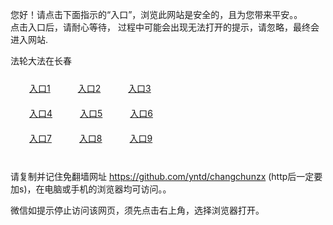 您好！请点击下面指示的“入口”，浏览此网站是安全的，且为您带来平安。。 <br/>
点击入口后，请耐心等待， 过程中可能会出现无法打开的提示，请忽略，最终会进入网站. </br>

法轮大法在长春<br/>
<div style="padding:10px"><a style="margin:20px" target="_blank" href="https://d88xbbgofj5yc.cloudfront.net/2Qpsp?pvcqlzb" id="ccLink1" rel="nofollow">入口1</a> <a target="_blank" style="margin:20px" href="https://d3dy7yzl3d725v.cloudfront.net/2Qpsp?foxovarn" id="ccLink2" rel="nofollow">入口2</a> <a style="margin:20px" target="_blank" href="https://d2uldt7yhcsbcl.cloudfront.net/2Qpsp?orvkrun" id="ccLink3" rel="nofollow">入口3</a></div>

<div style="padding:10px" ><a style="margin:20px" target="_blank" href="https://d88xbbgofj5yc.cloudfront.net/2Qpsp?pvcqlzb" id="ccLink4" rel="nofollow">入口4</a> <a style="margin:20px" href="https://d3dy7yzl3d725v.cloudfront.net/2Qpsp?foxovarn" target="_blank" id="ccLink5" rel="nofollow">入口5</a> <a style="margin:20px" href="https://d2uldt7yhcsbcl.cloudfront.net/2Qpsp?orvkrun" target="_blank" id="ccLink6" rel="nofollow">入口6</a></div>

<div style="padding:10px"><a style="margin:20px" target="_blank" href="https://d88xbbgofj5yc.cloudfront.net/2Qpsp?pvcqlzb" id="ccLink7" rel="nofollow">入口7</a> <a style="margin:20px" href="https://d3dy7yzl3d725v.cloudfront.net/2Qpsp?foxovarn" target="_blank" id="ccLink8" rel="nofollow">入口8</a> <a style="margin:20px" target="_blank" href="https://d2uldt7yhcsbcl.cloudfront.net/2Qpsp?orvkrun" id="ccLink9" rel="nofollow">入口9</a></div>

<br/>



请复制并记住免翻墙网址 https://github.com/yntd/changchunzx (http后一定要加s)，在电脑或手机的浏览器均可访问。。<br/>

微信如提示停止访问该网页，须先点击右上角，选择浏览器打开。
